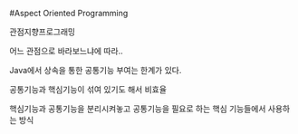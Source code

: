 #Aspect Oriented Programming 

관점지향프로그래밍

어느 관점으로 바라보느냐에 따라..

Java에서 상속을 통한 공통기능 부여는 한계가 있다.

공통기능과 핵심기능이 섞여 있기도 해서 비효율

핵심기능과 공통기능을 분리시켜놓고 공통기능을 필요로 하는 핵심 기능들에서 사용하는 방식 